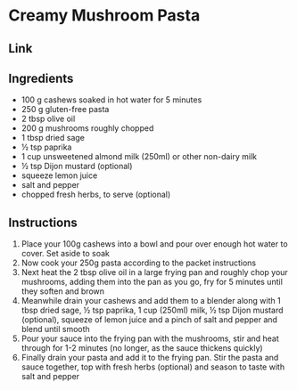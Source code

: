 # Creamy Mushroom Pasta

## Link

## Ingredients

- 100 g cashews soaked in hot water for 5 minutes
- 250 g gluten-free pasta
- 2 tbsp olive oil
- 200 g mushrooms roughly chopped
- 1 tbsp dried sage
- ½ tsp paprika
- 1 cup unsweetened almond milk (250ml) or other non-dairy milk
- ½ tsp Dijon mustard (optional)
- squeeze lemon juice
- salt and pepper
- chopped fresh herbs, to serve (optional)

## Instructions

1. Place your 100g cashews into a bowl and pour over enough hot water to cover. Set aside to soak
2. Now cook your 250g pasta according to the packet instructions
3. Next heat the 2 tbsp olive oil in a large frying pan and roughly chop your mushrooms, adding them into the pan as you go, fry for 5 minutes until they soften and brown
4. Meanwhile drain your cashews and add them to a blender along with 1 tbsp dried sage, ½ tsp paprika, 1 cup (250ml) milk, ½ tsp Dijon mustard (optional), squeeze of lemon juice and a pinch of salt and pepper and blend until smooth
5. Pour your sauce into the frying pan with the mushrooms, stir and heat through for 1-2 minutes (no longer, as the sauce thickens quickly)
6. Finally drain your pasta and add it to the frying pan. Stir the pasta and sauce together, top with fresh herbs (optional) and season to taste with salt and pepper
